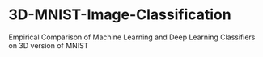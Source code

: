 # 3D-MNIST-Image-Classification
Empirical Comparison of Machine Learning and Deep Learning Classifiers on 3D version of MNIST
